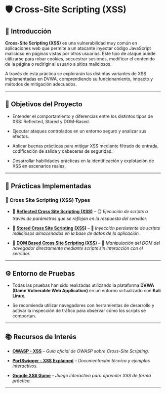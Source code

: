 # 🛡️ Cross-Site Scripting (XSS)

## 📖 Introducción

**Cross-Site Scripting (XSS)** es una vulnerabilidad muy común en aplicaciones web que permite a un atacante inyectar código JavaScript malicioso en páginas vistas por otros usuarios. Este tipo de ataque puede utilizarse para robar cookies, secuestrar sesiones, modificar el contenido de la página o redirigir al usuario a sitios maliciosos.

A través de esta práctica se explorarán las distintas variantes de XSS implementadas en DVWA, comprendiendo su funcionamiento, impacto y métodos de mitigación adecuados.

---

## 🎯 Objetivos del Proyecto

- Entender el comportamiento y diferencias entre los distintos tipos de XSS: Reflected, Stored y DOM-Based.
  
- Ejecutar ataques controlados en un entorno seguro y analizar sus efectos.
  
- Aplicar buenas prácticas para mitigar XSS mediante filtrado de entrada, codificación de salida y cabeceras de seguridad.
  
- Desarrollar habilidades prácticas en la identificación y explotación de XSS en escenarios reales.

---

## 📌 Prácticas Implementadas

### 📂 Cross Site Scripting (XSS) Types

- 🔹 **[Reflected Cross Site Scripting (XSS)](https://github.com/XaviGimReu/PPS-10836126/tree/main/template-main/RA3/RA3_2/Cross-Site%20Scripting%20(XSS)/Reflected%20Cross%20Site%20Scripting%20(XSS))** – 🪞 *Ejecución de scripts a través de parámetros que se reflejan en la respuesta del servidor.*

- 🔹 **[Stored Cross Site Scripting (XSS)](https://github.com/XaviGimReu/PPS-10836126/tree/main/template-main/RA3/RA3_2/Cross-Site%20Scripting%20(XSS)/Stored%20Cross%20Site%20Scripting%20(XSS))** – 💾 *Inyección persistente de scripts maliciosos almacenados en la base de datos de la aplicación.*

- 🔹 **[DOM Based Cross Site Scripting (XSS)](https://github.com/XaviGimReu/PPS-10836126/tree/main/template-main/RA3/RA3_2/Cross-Site%20Scripting%20(XSS)/DOM%20Based%20Cross%20Site%20Scripting%20(XSS))** – 🧠 *Manipulación del DOM del navegador directamente mediante scripts sin interacción con el servidor.*

---

## ⚙️ Entorno de Pruebas

- Todas las pruebas han sido realizadas utilizando la plataforma **DVWA (Damn Vulnerable Web Application)** en un entorno virtualizado con **Kali Linux**.

- Se recomienda utilizar navegadores con herramientas de desarrollo y activar la inspección de tráfico para observar cómo los scripts se comportan.

---

## 📚 Recursos de Interés

- **[OWASP - XSS](https://owasp.org/www-community/attacks/xss/)** – *Guía oficial de OWASP sobre Cross-Site Scripting.*
  
- **[PortSwigger - XSS Explained](https://portswigger.net/web-security/cross-site-scripting)** – *Documentación técnica y ejemplos interactivos.*

- **[Google XSS Game](https://xss-game.appspot.com/)** – *Juego interactivo para aprender XSS de forma práctica.*

---
